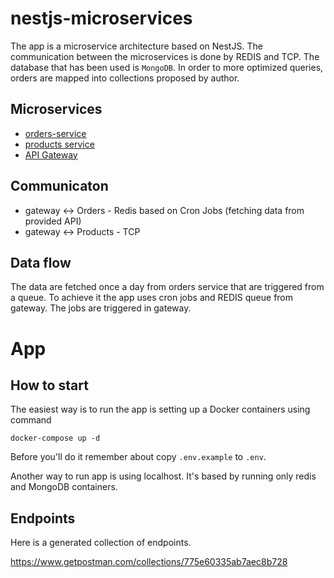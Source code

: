 # nestjs-microservices

The app is a microservice architecture based on NestJS. The communication between the microservices is done by REDIS and TCP.
The database that has been used is `MongoDB`. In order to more optimized queries, orders are mapped into collections proposed by author.

## Microservices

* [orders-service](./orders)
* [products service](./products)
* [API Gateway](./gateway)

## Communicaton

* gateway <-> Orders - Redis based on Cron Jobs (fetching data from provided API)
* gateway <-> Products - TCP 

## Data flow
The data are fetched once a day from orders service that are triggered from a queue.
To achieve it the app uses cron jobs and REDIS queue from gateway. The jobs are triggered in gateway.

# App
## How to start 
The easiest way is to run the app is setting up a Docker containers using command
```shell
docker-compose up -d
```

Before you'll do it remember about copy `.env.example` to `.env`.


Another way to run app is using localhost. It's based by running only redis and MongoDB containers.

## Endpoints

Here is a generated collection of endpoints.

https://www.getpostman.com/collections/775e60335ab7aec8b728
